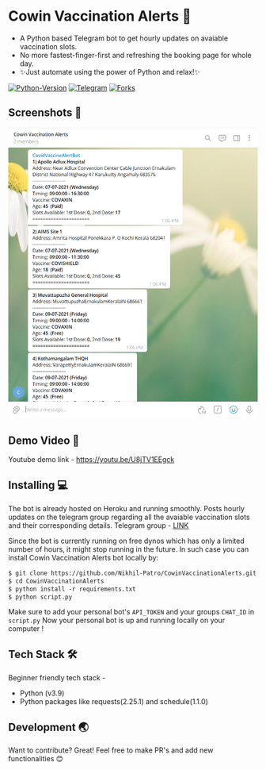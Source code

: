 #  Cowin Vaccination Alerts 💉
- A Python based Telegram bot to get hourly updates on avaiable vaccination slots.
- No more fastest-finger-first and refreshing the booking page for whole day. 
- ✨Just  automate using the power of Python and relax!✨

[![Python-Version](https://img.shields.io/pypi/pyversions/py)](#)            [![Telegram](https://img.shields.io/badge/Get%20updates-Telegram-blue.svg)](https://t.me/joinchat/9XZEeH-HrcxiNDI1)  [![Forks](https://img.shields.io/github/forks/Nikhil-Patro/CowinVaccinationAlerts?style=social)](https://github.com/Nikhil-Patro/CowinVaccinationAlerts)


## Screenshots 📸
![Screenshot](screenshot.png)

## Demo Video 🎥
Youtube demo link - https://youtu.be/U8jTV1EEgck

## Installing 💻
The bot is already hosted on Heroku and running smoothly. Posts hourly updates on the telegram group regarding all the avaiable vaccination slots and their corresponding details.
Telegram group - [LINK](https://t.me/joinchat/9XZEeH-HrcxiNDI1)

Since the bot is currently running on free dynos which has only a limited number of hours, it might stop running in the future. In such case you can install Cowin Vaccination Alerts bot locally by:
```
$ git clone https://github.com/Nikhil-Patro/CowinVaccinationAlerts.git
$ cd CowinVaccinationAlerts
$ python install -r requirements.txt
$ python script.py
```
Make sure to add your personal bot's ```API_TOKEN``` and your groups ```CHAT_ID``` in ```script.py```
Now your personal bot is up and running locally on your computer !


## Tech Stack 🛠️
Beginner friendly tech stack - 
- Python (v3.9)
- Python packages like requests(2.25.1) and schedule(1.1.0)

## Development 🌏

Want to contribute? Great! Feel free to make PR's and add new functionalities 😊



